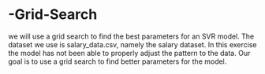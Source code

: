 # -Grid-Search

we will use a grid search to find the best parameters for an SVR model. The dataset we use is salary_data.csv, namely the salary dataset. In this exercise the model has not been able to properly adjust the pattern to the data. Our goal is to use a grid search to find better parameters for the model.
